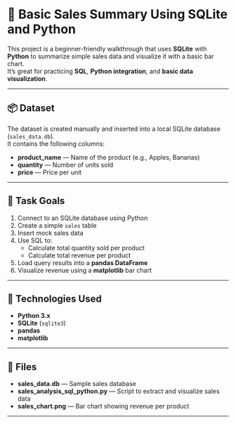# 🧾 Basic Sales Summary Using SQLite and Python

This project is a beginner-friendly walkthrough that uses **SQLite** with **Python** to summarize simple sales data and visualize it with a basic bar chart.  
It’s great for practicing **SQL**, **Python integration**, and **basic data visualization**.

---

## 📦 Dataset
The dataset is created manually and inserted into a local SQLite database (`sales_data.db`).  
It contains the following columns:

- **product_name** — Name of the product (e.g., Apples, Bananas)
- **quantity** — Number of units sold
- **price** — Price per unit

---

## 🎯 Task Goals
1. Connect to an SQLite database using Python
2. Create a simple `sales` table
3. Insert mock sales data
4. Use SQL to:
   - Calculate total quantity sold per product
   - Calculate total revenue per product
5. Load query results into a **pandas DataFrame**
6. Visualize revenue using a **matplotlib** bar chart

---

## 🔧 Technologies Used
- **Python 3.x**
- **SQLite** (`sqlite3`)
- **pandas**
- **matplotlib**

---

## 📂 Files
- **sales_data.db** — Sample sales database  
- **sales_analysis_sql_python.py** — Script to extract and visualize sales data  
- **sales_chart.png** — Bar chart showing revenue per product  

---

